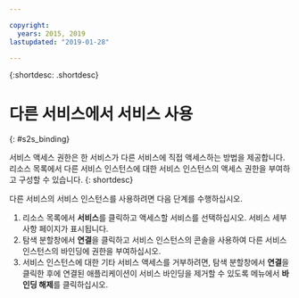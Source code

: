```yaml
---

copyright:
  years: 2015, 2019
lastupdated: "2019-01-28"

---
```


{:shortdesc: .shortdesc}

# 다른 서비스에서 서비스 사용
{: #s2s_binding}

서비스 액세스 권한은 한 서비스가 다른 서비스에 직접 액세스하는 방법을 제공합니다. 리소스 목록에서 다른 서비스 인스턴스에 대한 서비스 인스턴스의 액세스 권한을 부여하고 구성할 수 있습니다.
{: shortdesc}

다른 서비스의 서비스 인스턴스를 사용하려면 다음 단계를 수행하십시오.

1. 리소스 목록에서 **서비스**를 클릭하고 액세스할 서비스를 선택하십시오. 서비스 세부사항 페이지가 표시됩니다. 
2. 탐색 분할창에서 **연결**을 클릭하고 서비스 인스턴스의 콘솔을 사용하여 다른 서비스 인스턴스의 바인딩에 권한을 부여하십시오.
3. 서비스 인스턴스에 대한 기타 서비스 액세스를 거부하려면, 탐색 분할창에서 **연결**을 클릭한 후에 연결된 애플리케이션이 서비스 바인딩을 제거할 수 있도록 메뉴에서 **바인딩 해제**를 클릭하십시오.
